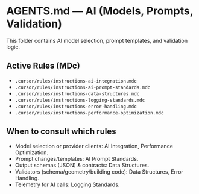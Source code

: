 # AGENTS.md — AI (Models, Prompts, Validation)

This folder contains AI model selection, prompt templates, and validation logic.

## Active Rules (MDc)
- `.cursor/rules/instructions-ai-integration.mdc`
- `.cursor/rules/instructions-ai-prompt-standards.mdc`
- `.cursor/rules/instructions-data-structures.mdc`
- `.cursor/rules/instructions-logging-standards.mdc`
- `.cursor/rules/instructions-error-handling.mdc`
- `.cursor/rules/instructions-performance-optimization.mdc`

## When to consult which rules
- Model selection or provider clients: AI Integration, Performance Optimization.
- Prompt changes/templates: AI Prompt Standards.
- Output schemas (JSON) & contracts: Data Structures.
- Validators (schema/geometry/building code): Data Structures, Error Handling.
- Telemetry for AI calls: Logging Standards.
